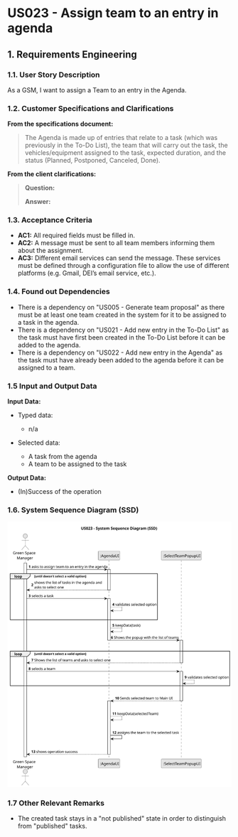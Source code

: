   # US023 - Assign team to an entry in agenda

## 1. Requirements Engineering

### 1.1. User Story Description

As a GSM, I want to assign a Team to an entry in the Agenda.

### 1.2. Customer Specifications and Clarifications 

**From the specifications document:**

>  The Agenda is made up of entries that relate to a task (which was previously in the To-Do List),
the team that will carry out the task, the vehicles/equipment assigned to
the task, expected duration, and the status (Planned, Postponed, Canceled,
Done).

**From the client clarifications:**

> **Question:** 
>
> **Answer:** 

### 1.3. Acceptance Criteria

* **AC1:** All required fields must be filled in.
* **AC2:** A message must be sent to all team members informing them about the assignment.
* **AC3:** Different email services can send the message. These services must be defined through a configuration file to allow the use of different platforms (e.g. Gmail, DEI’s email service, etc.).

### 1.4. Found out Dependencies

* There is a dependency on "US005 - Generate team proposal" as there must be at least one team created in the system for it to be assigned to a task in the agenda.
* There is a dependency on "US021 - Add new entry in the To-Do List" as the task must have first been created in the To-Do List before it can be added to the agenda. 
* There is a dependency on "US022 - Add new entry in the Agenda" as the task must have already been added to the agenda before it can be assigned to a team.


### 1.5 Input and Output Data

**Input Data:**

* Typed data:
  * n/a
  
* Selected data: 
  * A task from the agenda
  * A team to be assigned to the task

**Output Data:**

* (In)Success of the operation

### 1.6. System Sequence Diagram (SSD)

![System Sequence Diagram](svg/us023-system-sequence-diagram.svg)



### 1.7 Other Relevant Remarks

* The created task stays in a "not published" state in order to distinguish from "published" tasks.